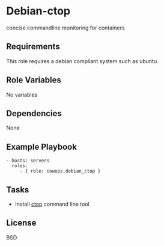 Debian-ctop
============

concise commandline monitoring for containers

Requirements
------------

This role requires a debian compliant system such as ubuntu.

Role Variables
--------------

No variables

Dependencies
------------

None

Example Playbook
----------------

    - hosts: servers
      roles:
         - { role: cowops.debian_ctop }

Tasks
-----

  - Install [ctop](https://ctop.sh/) command line tool


License
-------

BSD

